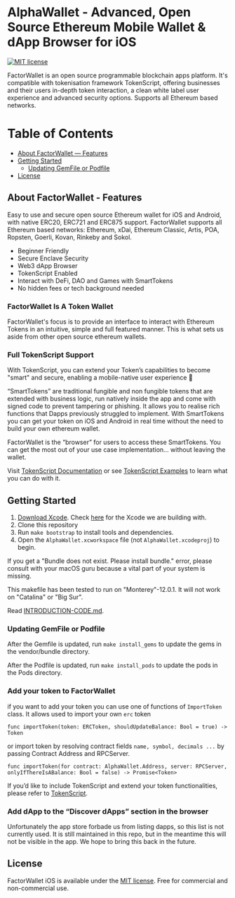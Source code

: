 # AlphaWallet - Advanced, Open Source Ethereum Mobile Wallet & dApp Browser for iOS

[![MIT license](https://img.shields.io/badge/License-MIT-blue.svg)](https://github.com/FactorUnoMex/factor-wallet-ios/blob/master/LICENSE)


FactorWallet is an open source programmable blockchain apps platform. It's compatible with tokenisation framework TokenScript, offering businesses and their users in-depth token interaction, a clean white label user experience and advanced security options. Supports all Ethereum based networks.



# Table of Contents

- [About FactorWallet — Features](#about-factorwallet---features)
- [Getting Started](#getting-started)
    - [Updating GemFile or Podfile](#updating-gemfile-or-podfile)
- [License](#license)

## About FactorWallet - Features

Easy to use and secure open source Ethereum wallet for iOS and Android, with native ERC20, ERC721 and ERC875 support. FactorWallet supports all Ethereum based networks: Ethereum, xDai, Ethereum Classic, Artis, POA, Ropsten, Goerli, Kovan, Rinkeby and Sokol.

- Beginner Friendly
- Secure Enclave Security
- Web3 dApp Browser
- TokenScript Enabled
- Interact with DeFi, DAO and Games with SmartTokens
- No hidden fees or tech background needed

### FactorWallet Is A Token Wallet

FactorWallet's focus is to provide an interface to interact with Ethereum Tokens in an intuitive, simple and full featured manner. This is what sets us aside from other open source ethereum wallets.


### Full TokenScript Support

With TokenScript, you can extend your Token’s capabilities to become "smart" and secure, enabling a mobile-native user experience :iphone:

“SmartTokens” are traditional fungible and non fungible tokens that are extended with business logic, run natively inside the app and come with signed code to prevent tampering or phishing. It allows you to realise rich functions that Dapps previously struggled to implement. With SmartTokens you can get your token on iOS and Android in real time without the need to build your own ethereum wallet.

FactorWallet is the “browser” for users to access these SmartTokens. You can get the most out of your use case implementation... without leaving the wallet.

Visit [TokenScript Documentation](https://github.com/AlphaWallet/TokenScript) or see [TokenScript Examples](https://github.com/AlphaWallet/TokenScript-Examples) to learn what you can do with it.


## Getting Started

1. [Download Xcode](https://developer.apple.com/download/more/). Check [here](.xcode-version) for the Xcode we are building with.
2. Clone this repository
3. Run `make bootstrap` to install tools and dependencies.
4. Open the `AlphaWallet.xcworkspace` file (not `AlphaWallet.xcodeproj`) to begin.

If you get a "Bundle does not exist. Please install bundle." error, please consult with your macOS guru because a vital part of your system is missing.

This makefile has been tested to run on "Monterey"-12.0.1. It will not work on "Catalina" or "Big Sur".

Read [INTRODUCTION-CODE.md](docs/INTRODUCTION-CODE.md).

### Updating GemFile or Podfile

After the Gemfile is updated, run `make install_gems` to update the gems in the vendor/bundle directory.

After the Podfile is updated, run `make install_pods` to update the pods in the Pods directory.

### Add your token to FactorWallet

if you want to add your token you can use one of functions of `ImportToken` class. It allows used to import your own `erc` token
```
func importToken(token: ERCToken, shouldUpdateBalance: Bool = true) -> Token
```
or import token by resolving contract fields `name, symbol, decimals ...` by passing Contract Address and RPCServer.
```
func importToken(for contract: AlphaWallet.Address, server: RPCServer, onlyIfThereIsABalance: Bool = false) -> Promise<Token>
```

If you’d like to include TokenScript and extend your token functionalities, please refer to [TokenScript](https://github.com/AlphaWallet/TokenScript).

### Add dApp to the “Discover dApps” section in the browser


Unfortunately the app store forbade us from listing dapps, so this list is not currently used. It is still maintained in this repo, but in the meantime this will not be visible in the app. We hope to bring this back in the future.



## License
FactorWallet iOS is available under the [MIT license](https://github.com/FactorUnoMex/factor-wallet-ios/blob/master/LICENSE). Free for commercial and non-commercial use.
